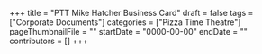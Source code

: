 +++
title = "PTT Mike Hatcher Business Card"
draft = false
tags = ["Corporate Documents"]
categories = ["Pizza Time Theatre"]
pageThumbnailFile = ""
startDate = "0000-00-00"
endDate = ""
contributors = []
+++
